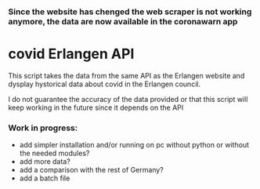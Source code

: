 ### Since the website has chenged the web scraper is not working anymore, the data are now available in the coronawarn app
# covid Erlangen API

This script takes the data from the same API as the Erlangen website and dysplay hystorical data about covid in the Erlangen council.

I do not guarantee the accuracy of the data provided or that this script will keep working in the future since it depends on the API

### Work in progress:
- add simpler installation and/or running on pc without python or without the needed modules?
- add more data?
- add a comparison with the rest of Germany?
- add a batch file
